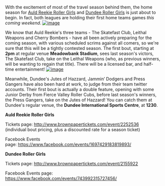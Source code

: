 <html><body><p>With the excitement of most of the travel season behind them, the home season for <a href="http://www.arrg.co.uk">Auld Reekie Roller Girls</a> and <a href="http://www.dundeerollergirls.com">Dundee Roller Girls</a> is just about to begin. In fact, both leagues are holding their first home teams games <em>this coming weekend</em>.
<a href="http://www.scottishrollerderbyblog.com/2015/09/wpid-wp-1442925151716.jpg"><img class="alignnone size-full" title="wp-1442925151716" src="http://www.scottishrollerderbyblog.com/2015/09/wpid-wp-1442925151716.jpg" alt="image"></a>

We know that Auld Reekie's three teams - The Skatefast Club, Leithal Weapons and Cherry Bombers - have all been actively preparing for the coming season, with various scheduled scrims against all comers, so we're sure that this will be a tightly contested season. The first bout, starting at <strong>2pm</strong> at regular venue <strong>Meadowbank Stadium</strong>, sees last season's victors, The Skatefast Club, take on the Leithal Weapons (who, as previous winners, will be wanting to regain that title). There will be a licensed bar, and half-time entertainment!
<a href="http://www.scottishrollerderbyblog.com/2015/09/wpid-wp-1442925115960.jpg"><img class="alignnone size-full" title="wp-1442925115960" src="http://www.scottishrollerderbyblog.com/2015/09/wpid-wp-1442925115960.jpg" alt="image"></a>

Meanwhile, Dundee's Jutes of Hazzard, Jammin’ Dodgers and Press Gangers have also been hard at work, to judge from their team twitter accounts. Their first bout is actually a double feature, opening with some Junior Derby from Fierce Valley Roller Cubs, before last season's winners, the Press Gangers, take on the Jutes of Hazzard! You can catch them at Dundee's regular venue, the <strong>Dundee International Sports Centre</strong>, at <strong>1230</strong>.

<strong>Auld Reekie Roller Girls</strong>

Tickets page: <a href="http://www.brownpapertickets.com/event/2252536">http://www.brownpapertickets.com/event/2252536</a>  (individual bout pricing, plus a discounted rate for a season ticket)

Facebook Events page: <a href="https://www.facebook.com/events/1697429183819893/">https://www.facebook.com/events/1697429183819893/</a>

<strong>Dundee Roller Girls</strong>

Tickets page: <a href="http://www.brownpapertickets.com/event/2155922">http://www.brownpapertickets.com/event/2155922</a>

Facebook Events page: <a href="https://www.facebook.com/events/743992315727456/">https://www.facebook.com/events/743992315727456/</a></p></body></html>
